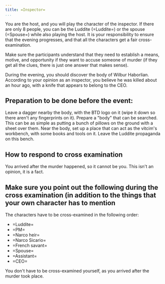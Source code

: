 ```yaml
---
title: =Inspector=
...
```




You are the host, and you will play the character of the inspector. If there are only 8 people, you can be the Luddite (=Luddite=) or the spouse (=Spouse=) while also playing the host.
It is your responsibility to ensure that the evening progresses, and that all the characters get a fair cross-examination.

Make sure the participants understand that they need to establish a means, motive, and opportunity if they want to accuse someone of murder (if they get all the clues, there is just one answer that makes sense).

During the evening, you should discover the body of Wilbur Haborlian. According to your opinion as an inspector, you believe he was killed about an hour ago, with a knife that appears to belong to the CEO.


## Preparation to be done before the event:

Leave a dagger nearby the body, with the BTD logo on it (wipe it down so there aren't any fingerprints on it).
Prepare a "body" that can be searched. This can be as simple as putting a bunch of pillows on the ground with a sheet over them. Near the body, set up a place that can act as the vitcim's workbench, with some books and tools on it. Leave the Luddite propaganda on this bench.

## How to respond to cross examination
You arrived after the murder happened, so it cannot be you. This isn't an opinion, it is a fact.


## Make sure you point out the following during the cross examination (in addition to the things that your own character has to mention

The characters have to be cross-examined in the following order:

 * =Luddite=
 * =PM=
 * =Narco heir=
 * =Narco Sicario=
 * =French savant=
 * =Spouse=
 * =Assistant=
 * =CEO=

You don't have to be cross-examined yourself, as you arrived after the murder took place.
